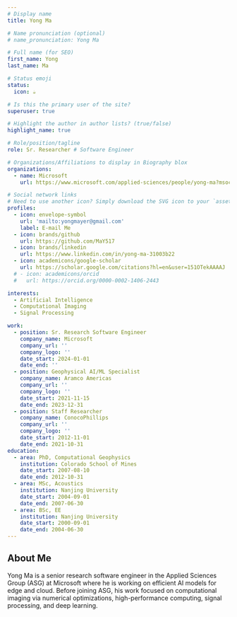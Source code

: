```yaml
---
# Display name
title: Yong Ma

# Name pronunciation (optional)
# name_pronunciation: Yong Ma

# Full name (for SEO)
first_name: Yong
last_name: Ma

# Status emoji
status:
  icon: ☕️

# Is this the primary user of the site?
superuser: true

# Highlight the author in author lists? (true/false)
highlight_name: true

# Role/position/tagline
role: Sr. Researcher # Software Engineer

# Organizations/Affiliations to display in Biography blox
organizations:
  - name: Microsoft
    url: https://www.microsoft.com/applied-sciences/people/yong-ma?msockid=315f747a3f6e699c0e56615a3edd68fe

# Social network links
# Need to use another icon? Simply download the SVG icon to your `assets/media/icons/` folder.
profiles:
  - icon: envelope-symbol
    url: 'mailto:yongmayer@gmail.com'
    label: E-mail Me
  - icon: brands/github
    url: https://github.com/MaY517
  - icon: brands/linkedin
    url: https://www.linkedin.com/in/yong-ma-31003b22
  - icon: academicons/google-scholar
    url: https://scholar.google.com/citations?hl=en&user=151OTekAAAAJ
  # - icon: academicons/orcid
  #   url: https://orcid.org/0000-0002-1406-2443

interests:
  - Artificial Intelligence
  - Computational Imaging
  - Signal Processing

work:
  - position: Sr. Research Software Engineer
    company_name: Microsoft
    company_url: ''
    company_logo: ''
    date_start: 2024-01-01
    date_end: ''
  - position: Geophysical AI/ML Specialist
    company_name: Aramco Americas
    company_url: ''
    company_logo: ''
    date_start: 2021-11-15
    date_end: 2023-12-31
  - position: Staff Researcher
    company_name: ConocoPhillips
    company_url: ''
    company_logo: ''
    date_start: 2012-11-01
    date_end: 2021-10-31
education:
  - area: PhD, Computational Geophysics
    institution: Colorado School of Mines
    date_start: 2007-08-10
    date_end: 2012-10-31
  - area: MSc, Acoustics
    institution: Nanjing University
    date_start: 2004-09-01
    date_end: 2007-06-30
  - area: BSc, EE
    institution: Nanjing University
    date_start: 2000-09-01
    date_end: 2004-06-30
---
```


## About Me

Yong Ma is a senior research software engineer in the Applied Sciences Group (ASG) at Microsoft where he is working on efficient AI models for edge and cloud. Before joining ASG, his work focused on computational imaging via numerical optimizations, high-performance computing, signal processing, and deep learning.
